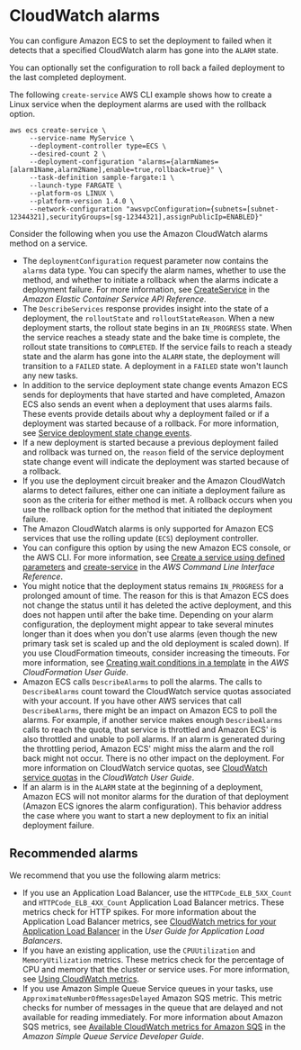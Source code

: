 # CloudWatch alarms<a name="deployment-alarm-failure"></a>

You can configure Amazon ECS to set the deployment to failed when it detects that a specified CloudWatch alarm has gone into the `ALARM` state\.

You can optionally set the configuration to roll back a failed deployment to the last completed deployment\.

The following `create-service` AWS CLI example shows how to create a Linux service when the deployment alarms are used with the rollback option\.

```
aws ecs create-service \
     --service-name MyService \
     --deployment-controller type=ECS \
     --desired-count 2 \
     --deployment-configuration "alarms={alarmNames=[alarm1Name,alarm2Name],enable=true,rollback=true}" \
     --task-definition sample-fargate:1 \
     --launch-type FARGATE \
     --platform-os LINUX \
     --platform-version 1.4.0 \
     --network-configuration "awsvpcConfiguration={subnets=[subnet-12344321],securityGroups=[sg-12344321],assignPublicIp=ENABLED}"
```

Consider the following when you use the Amazon CloudWatch alarms method on a service\.
+ The `deploymentConfiguration` request parameter now contains the `alarms` data type\. You can specify the alarm names, whether to use the method, and whether to initiate a rollback when the alarms indicate a deployment failure\. For more information, see [CreateService](https://docs.aws.amazon.com/AmazonECS/latest/APIReference/API_CreateService.html) in the *Amazon Elastic Container Service API Reference*\.
+ The `DescribeServices` response provides insight into the state of a deployment, the `rolloutState` and `rolloutStateReason`\. When a new deployment starts, the rollout state begins in an `IN_PROGRESS` state\. When the service reaches a steady state and the bake time is complete, the rollout state transitions to `COMPLETED`\. If the service fails to reach a steady state and the alarm has gone into the `ALARM` state, the deployment will transition to a `FAILED` state\. A deployment in a `FAILED` state won't launch any new tasks\.
+ In addition to the service deployment state change events Amazon ECS sends for deployments that have started and have completed, Amazon ECS also sends an event when a deployment that uses alarms fails\. These events provide details about why a deployment failed or if a deployment was started because of a rollback\. For more information, see [Service deployment state change events](ecs_cwe_events.md#ecs_service_deployment_events)\.
+ If a new deployment is started because a previous deployment failed and rollback was turned on, the `reason` field of the service deployment state change event will indicate the deployment was started because of a rollback\.
+ If you use the deployment circuit breaker and the Amazon CloudWatch alarms to detect failures, either one can initiate a deployment failure as soon as the criteria for either method is met\. A rollback occurs when you use the rollback option for the method that initiated the deployment failure\.
+ The Amazon CloudWatch alarms is only supported for Amazon ECS services that use the rolling update \(`ECS`\) deployment controller\.
+ You can configure this option by using the new Amazon ECS console, or the AWS CLI\. For more information, see [Create a service using defined parameters](create-service-console-v2.md#create-custom-service) and [create\-service](https://docs.aws.amazon.com/cli/latest/reference/ecs/create-service.html) in the *AWS Command Line Interface Reference*\.
+ You might notice that the deployment status remains `IN_PROGRESS` for a prolonged amount of time\. The reason for this is that Amazon ECS does not change the status until it has deleted the active deployment, and this does not happen until after the bake time\. Depending on your alarm configuration, the deployment might appear to take several minutes longer than it does when you don't use alarms \(even though the new primary task set is scaled up and the old deployment is scaled down\)\. If you use CloudFormation timeouts, consider increasing the timeouts\. For more information, see [Creating wait conditions in a template](https://docs.aws.amazon.com/AWSCloudFormation/latest/UserGuide/using-cfn-waitcondition.html) in the *AWS CloudFormation User Guide*\.
+ Amazon ECS calls `DescribeAlarms` to poll the alarms\. The calls to `DescribeAlarms` count toward the CloudWatch service quotas associated with your account\. If you have other AWS services that call `DescribeAlarms`, there might be an impact on Amazon ECS to poll the alarms\. For example, if another service makes enough `DescribeAlarms` calls to reach the quota, that service is throttled and Amazon ECS' is also throttled and unable to poll alarms\. If an alarm is generated during the throttling period, Amazon ECS' might miss the alarm and the roll back might not occur\. There is no other impact on the deployment\. For more information on CloudWatch service quotas, see [CloudWatch service quotas](https://docs.aws.amazon.com/AmazonCloudWatch/latest/monitoring/cloudwatch_limits.htm) in the *CloudWatch User Guide*\.
+ If an alarm is in the `ALARM` state at the beginning of a deployment, Amazon ECS will not monitor alarms for the duration of that deployment \(Amazon ECS ignores the alarm configuration\)\. This behavior address the case where you want to start a new deployment to fix an initial deployment failure\.

## Recommended alarms<a name="ecs-deployment-alarms"></a>

We recommend that you use the following alarm metrics:
+ If you use an Application Load Balancer, use the `HTTPCode_ELB_5XX_Count` and `HTTPCode_ELB_4XX_Count` Application Load Balancer metrics\. These metrics check for HTTP spikes\. For more information about the Application Load Balancer metrics, see [CloudWatch metrics for your Application Load Balancer](https://docs.aws.amazon.com/elasticloadbalancing/latest/application/load-balancer-cloudwatch-metrics.html) in the *User Guide for Application Load Balancers*\.
+ If you have an existing application, use the `CPUUtilization` and `MemoryUtilization` metrics\. These metrics check for the percentage of CPU and memory that the cluster or service uses\. For more information, see [Using CloudWatch metrics](cloudwatch-metrics.md#enable_cloudwatch)\.
+ If you use Amazon Simple Queue Service queues in your tasks, use `ApproximateNumberOfMessagesDelayed` Amazon SQS metric\. This metric checks for number of messages in the queue that are delayed and not available for reading immediately\. For more information about Amazon SQS metrics, see [Available CloudWatch metrics for Amazon SQS](https://docs.aws.amazon.com/AWSSimpleQueueService/latest/SQSDeveloperGuide/sqs-available-cloudwatch-metrics.html) in the *Amazon Simple Queue Service Developer Guide*\.